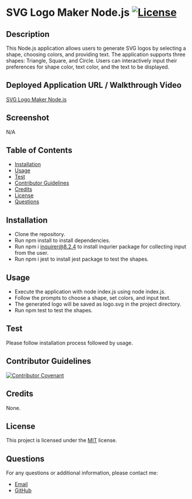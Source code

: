 # SVG Logo Maker Node.js [![License](https://img.shields.io/badge/license-MIT-blue.svg)](https://opensource.org/licenses/MIT)

## Description
This Node.js application allows users to generate SVG logos by selecting a shape, choosing colors, and providing text. The application supports three shapes: Triangle, Square, and Circle. Users can interactively input their preferences for shape color, text color, and the text to be displayed.

## Deployed Application URL / Walkthrough Video
[SVG Logo Maker Node.js](https://drive.google.com/file/d/17oaIzhYO5CSETpndGDdTTj0a1xTtPepY/view?usp=drive_link)

## Screenshot
N/A

## Table of Contents
- [Installation](#installation)
- [Usage](#usage)
- [Test](#test)
- [Contributor Guidelines](#contributor-guidelines)
- [Credits](@credits)
- [License](#license)
- [Questions](#questions)

## Installation
- Clone the repository.
- Run npm install to install dependencies.
- Run npm i inquirer@8.2.4 to install inqurier package for collecting input from the user.
- Run npm i jest to install jest package to test the shapes.

## Usage
- Execute the application with node index.js using node index.js.
- Follow the prompts to choose a shape, set colors, and input text.
- The generated logo will be saved as logo.svg in the project directory.
- Run npm test to test the shapes.

## Test
Please follow installation process followed by usage.

## Contributor Guidelines

[![Contributor Covenant](https://img.shields.io/badge/Contributor%20Covenant-2.1-4baaaa.svg)](code_of_conduct.md)

## Credits
None.

## License

This project is licensed under the [MIT](https://opensource.org/licenses/MIT) license.

## Questions

For any questions or additional information, please contact me:
- [Email](mailto:mariam.miladd@gmail.com?subject=[GitHub]%20Dev%20Connect)
- [GitHub](https://github.com/mariamdawood)